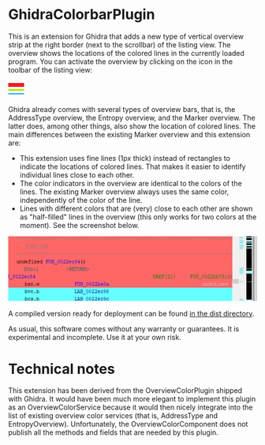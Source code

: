 # GhidraColorbarPlugin

This is an extension for Ghidra that adds a new type of vertical overview strip at the right border
(next to the scrollbar) of the listing view. The overview shows the locations of the
colored lines in the currently loaded program. You can activate the overview by clicking on the
icon in the toolbar of the listing view:

![alt text](src/main/resources/images/toolbar.png)

Ghidra already comes with several types of overview bars, that is, the AddressType overview,
the Entropy overview, and the Marker overview. The latter does, among other things, also show the
location of colored lines. The main differences between the existing Marker overview and this
extension are:
- This extension uses fine lines (1px thick) instead of rectangles to indicate the locations of colored lines. That makes it easier to identify individual lines close to each other.
- The color indicators in the overview are identical to the colors of the lines. The existing Marker overview always uses the same color, independently of the color of the line.
- Lines with different colors that are (very) close to each other are shown as "half-filled" lines in the overview (this only works for two colors at the moment). See the screenshot below.

![alt text](docs/twocolors.png)

A compiled version ready for deployment can be found [in the dist directory](dist).

As usual, this software comes without any warranty or guarantees. It is experimental and incomplete. Use it at your own risk.

# Technical notes

This extension has been derived from the OverviewColorPlugin shipped with Ghidra. It would have
been much more elegant to implement this plugin as an OverviewColorService because it would then
nicely integrate into the list of existing overview color services (that is, AddressType and EntropyOverview).
Unfortunately, the OverviewColorComponent does not publish all the methods and fields that are needed by
this plugin.

